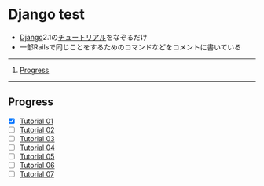 # Django test

- [Django][django]2.1の[チュートリアル][djtut]をなぞるだけ
- 一部Railsで同じことをするためのコマンドなどをコメントに書いている

---

1. [Progress](#progress)

---

## Progress

- [x] [Tutorial 01](https://docs.djangoproject.com/ja/2.1/intro/tutorial01/)
- [ ] [Tutorial 02](https://docs.djangoproject.com/ja/2.1/intro/tutorial02/)
- [ ] [Tutorial 03](https://docs.djangoproject.com/ja/2.1/intro/tutorial03/)
- [ ] [Tutorial 04](https://docs.djangoproject.com/ja/2.1/intro/tutorial04/)
- [ ] [Tutorial 05](https://docs.djangoproject.com/ja/2.1/intro/tutorial05/)
- [ ] [Tutorial 06](https://docs.djangoproject.com/ja/2.1/intro/tutorial06/)
- [ ] [Tutorial 07](https://docs.djangoproject.com/ja/2.1/intro/tutorial07/)

[django]: http://djangoproject.jp/
[djtut]: https://docs.djangoproject.com/ja/2.1/intro/
